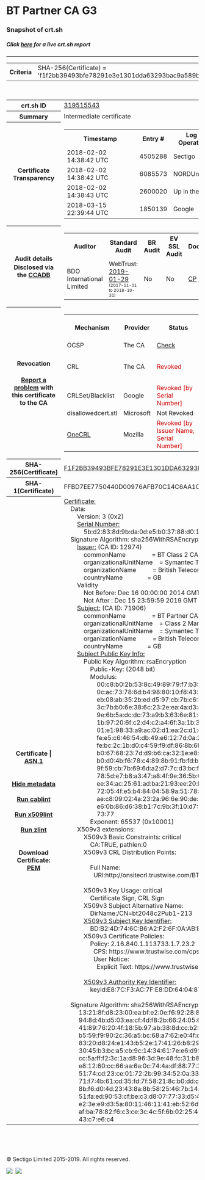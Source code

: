 # BT Partner CA G3
### Snapshot of crt.sh
##### Click [here](https://crt.sh/?q=F1F2BB39493BFE78291E3E1301DDA63293BAC9A589B2087F742314790C49E8FD) for a live crt.sh report

---
<!DOCTYPE HTML PUBLIC "-//W3C//DTD HTML 4.0 Transitional//EN">
<HTML>

<BODY>

<TABLE>
  <TR>
    <TH class="outer">Criteria</TH>
    <TD class="outer">SHA-256(Certificate) = 'f1f2bb39493bfe78291e3e1301dda63293bac9a589b2087f742314790c49e8fd'</TD>
  </TR>
</TABLE>
<BR>
<TABLE>
  <TR>
    <TH class="outer">crt.sh ID</TH>
    <TD class="outer"><A href="?id=319515543">319515543</A></TD>
  </TR>
  <TR>
    <TH class="outer">Summary</TH>
    <TD class="outer">Intermediate certificate</TD>
  </TR>
  <TR>
    <TH class="outer">Certificate<BR>Transparency</TH>
    <TD class="outer">
<TABLE class="options" style="margin-left:0px">
  <TR>
    <TH>Timestamp</TH>
    <TH>Entry #</TH>
    <TH>Log Operator</TH>
    <TH>Log URL</TH>
  </TR>
  <TR>
    <TD>2018-02-02&nbsp; <FONT class="small">14:38:42 UTC</FONT></TD>
    <TD>4505288</TD>
    <TD>Sectigo</TD>
    <TD>https://dodo.ct.comodo.com</TD>
  </TR>
  <TR>
    <TD>2018-02-02&nbsp; <FONT class="small">14:38:42 UTC</FONT></TD>
    <TD>6085573</TD>
    <TD>NORDUnet</TD>
    <TD>https://plausible.ct.nordu.net</TD>
  </TR>
  <TR>
    <TD>2018-02-02&nbsp; <FONT class="small">14:38:43 UTC</FONT></TD>
    <TD>2600020</TD>
    <TD>Up in the Air</TD>
    <TD>https://ct.filippo.io/behindthesofa</TD>
  </TR>
  <TR>
    <TD>2018-03-15&nbsp; <FONT class="small">22:39:44 UTC</FONT></TD>
    <TD>1850139</TD>
    <TD>Google</TD>
    <TD>https://ct.googleapis.com/logs/argon2019</TD>
  </TR>
</TABLE>
    </TD>
  </TR>
  <TR>
    <TH class="outer">Audit details<BR>
      <DIV class="small" style="padding-top:3px">Disclosed via the
        <A href="//ccadb-public.secure.force.com/mozilla/PublicAllIntermediateCerts" target="_blank">CCADB</A></DIV>
    </TH>
    <TD class="outer">
<TABLE class="options" style="margin-left:0px">
  <TR>
    <TH>Auditor</TH>
    <TH>Standard Audit</TH>
    <TH>BR Audit</TH>
    <TH>EV SSL Audit</TH>
    <TH>Documents</TH>
    <TH>CCADB</TH>
    <TH>Root Owner / Certificate</TH>
  </TR>
  <TR>
    <TD style="vertical-align:middle">BDO International Limited</TD>
    <TD>WebTrust:
      <A href="https://www.cpacanada.ca/generichandlers/CPACHandler.ashx?attachmentid=224491" target="_blank">2019-01-29</A>
      <BR><FONT style="font-size:8pt">(2017-11-01 to 2018-10-31)</FONT></TD>
    <TD>No    <TD>No    <TD>
      <A href="https://www.websecurity.symantec.com/content/dam/websitesecurity/digitalassets/desktop/pdfs/repository/STN_CP.pdf" target="blank">CP</A>
      <A href="https://www.websecurity.symantec.com/content/dam/websitesecurity/digitalassets/desktop/pdfs/repository/STN%20CPS%20v3.10.pdf" target="blank">CPS</A>
    </TD>
    <TD><A href="//ccadb.force.com/0011J00001DZ0Q0QAL" target="_blank">0011J00001DZ0Q0QAL</A></TD>
    <TD><A href="/?id=68409">DigiCert</A></TD>
  </TR>
</TABLE>
    </TD>
  </TR>
  <TR>
    <TH class="outer">Revocation<BR><BR>
      <DIV class="small" style="padding-top:3px"><A href="?id=319515543&opt=problemreporting">Report a problem</A> with<BR>this certificate to the CA</DIV></TH>
    <TD class="outer">
      <TABLE class="options" style="margin-left:0px">
        <TR>
          <TH>Mechanism</TH>
          <TH>Provider</TH>
          <TH>Status</TH>
          <TH>Revocation Date</TH>
          <TH>Last Observed in CRL</TH>
          <TH>Last Checked <SPAN style="color:#CC0000;vertical-align:middle;font-size:70%;font-weight:normal">(Error)</SPAN></TH>
        </TR>
        <TR>
          <TD>OCSP</TD>
          <TD>The CA</TD>
          <TD><A href="?id=319515543&opt=ocsp">Check</A></TD>
          <TD><SPAN style="color:#888888">?</SPAN></TD>
          <TD><SPAN style="color:#888888">n/a</SPAN></TD>
          <TD><SPAN style="color:#888888">?</SPAN></TD>
        </TR>
        <TR>
          <TD>CRL</TD>
          <TD>The CA</TD>
          <TD><SPAN style="color:#CC0000">Revoked</SPAN></TD><TD>2018-03-01&nbsp; <FONT class="small">18:26:16 UTC</FONT></TD><TD>2019-05-08&nbsp; <FONT class="small">17:18:52 UTC</FONT></TD><TD>2019-12-04&nbsp; <FONT class="small">20:05:08 UTC</FONT></TD>
        </TR>
        <TR>
          <TD>CRLSet/Blacklist</TD>
          <TD>Google</TD>
          <TD><SPAN style="color:#CC0000">Revoked [by Serial Number]</SPAN></TD>
          <TD><SPAN style="color:#888888">n/a</SPAN></TD>
          <TD><SPAN style="color:#888888">n/a</SPAN></TD>
          <TD><SPAN style="color:#888888">n/a</SPAN></TD>
        </TR>
        <TR>
          <TD>disallowedcert.stl</TD>
          <TD>Microsoft</TD>
          <TD>Not Revoked</TD>
          <TD><SPAN style="color:#888888">n/a</SPAN></TD>
          <TD><SPAN style="color:#888888">n/a</SPAN></TD>
          <TD><SPAN style="color:#888888">n/a</SPAN></TD>
        </TR>
        <TR>
          <TD><A href="/mozilla-onecrl" target="_blank">OneCRL</A></TD>
          <TD>Mozilla</TD>
          <TD><SPAN style="color:#CC0000">Revoked [by Issuer Name, Serial Number]</SPAN></TD><TD>2018-05-30&nbsp; <FONT class="small">12:35:03 UTC</FONT></TD>
          <TD><SPAN style="color:#888888">n/a</SPAN></TD>
          <TD><SPAN style="color:#888888">n/a</SPAN></TD>
        </TR>
      </TABLE>
    </TD>
  </TR>
  <TR>
    <TH class="outer">SHA-256(Certificate)</TH>
    <TD class="outer"><A href="//censys.io/certificates/f1f2bb39493bfe78291e3e1301dda63293bac9a589b2087f742314790c49e8fd">F1F2BB39493BFE78291E3E1301DDA63293BAC9A589B2087F742314790C49E8FD</A></TD>
  </TR>
  <TR>
    <TH class="outer">SHA-1(Certificate)</TH>
    <TD class="outer">FFBD7EE7750440D00976AFB70C14C6AA1CD4C53D</TD>
  </TR>
  <TR>
    <TH class="outer">Certificate | <A href="?asn1=319515543">ASN.1</A>
      <SPAN class="small"><BR>
      <BR><BR><A href="?id=319515543&opt=nometadata">Hide metadata</A>
      <BR><BR><A href="?id=319515543&opt=cablint">Run cablint</A>
      <BR><BR><A href="?id=319515543&opt=x509lint">Run x509lint</A>
      <BR><BR><A href="?id=319515543&opt=zlint">Run zlint</A>
      <BR><BR><BR>Download Certificate: <A href="?d=319515543">PEM</A>
      </SPAN>
    </TH>
    <TD class="text"><A href="?d=319515543">Certificate:</A><BR>&nbsp;&nbsp;&nbsp;&nbsp;Data:<BR>&nbsp;&nbsp;&nbsp;&nbsp;&nbsp;&nbsp;&nbsp;&nbsp;Version:&nbsp;3&nbsp;(0x2)<BR>&nbsp;&nbsp;&nbsp;&nbsp;&nbsp;&nbsp;&nbsp;&nbsp;<A href="?serial=5bd2838d9bda0de5b03788d01bd4cedf">Serial&nbsp;Number:</A><BR>&nbsp;&nbsp;&nbsp;&nbsp;&nbsp;&nbsp;&nbsp;&nbsp;&nbsp;&nbsp;&nbsp;&nbsp;5b:d2:83:8d:9b:da:0d:e5:b0:37:88:d0:1b:d4:ce:df<BR>&nbsp;&nbsp;&nbsp;&nbsp;Signature&nbsp;Algorithm:&nbsp;sha256WithRSAEncryption<BR>&nbsp;&nbsp;&nbsp;&nbsp;&nbsp;&nbsp;&nbsp;&nbsp;<A href="?caid=12974">Issuer:</A> <SPAN class="small">(CA ID: 12974)</SPAN><BR>&nbsp;&nbsp;&nbsp;&nbsp;&nbsp;&nbsp;&nbsp;&nbsp;&nbsp;&nbsp;&nbsp;&nbsp;commonName&nbsp;&nbsp;&nbsp;&nbsp;&nbsp;&nbsp;&nbsp;&nbsp;&nbsp;&nbsp;&nbsp;&nbsp;&nbsp;&nbsp;&nbsp;&nbsp;=&nbsp;BT&nbsp;Class&nbsp;2&nbsp;CA&nbsp;-&nbsp;G3<BR>&nbsp;&nbsp;&nbsp;&nbsp;&nbsp;&nbsp;&nbsp;&nbsp;&nbsp;&nbsp;&nbsp;&nbsp;organizationalUnitName&nbsp;&nbsp;&nbsp;&nbsp;=&nbsp;Symantec&nbsp;Trust&nbsp;Network<BR>&nbsp;&nbsp;&nbsp;&nbsp;&nbsp;&nbsp;&nbsp;&nbsp;&nbsp;&nbsp;&nbsp;&nbsp;organizationName&nbsp;&nbsp;&nbsp;&nbsp;&nbsp;&nbsp;&nbsp;&nbsp;&nbsp;&nbsp;=&nbsp;British&nbsp;Telecommunications&nbsp;plc<BR>&nbsp;&nbsp;&nbsp;&nbsp;&nbsp;&nbsp;&nbsp;&nbsp;&nbsp;&nbsp;&nbsp;&nbsp;countryName&nbsp;&nbsp;&nbsp;&nbsp;&nbsp;&nbsp;&nbsp;&nbsp;&nbsp;&nbsp;&nbsp;&nbsp;&nbsp;&nbsp;&nbsp;=&nbsp;GB<BR>&nbsp;&nbsp;&nbsp;&nbsp;&nbsp;&nbsp;&nbsp;&nbsp;Validity<BR>&nbsp;&nbsp;&nbsp;&nbsp;&nbsp;&nbsp;&nbsp;&nbsp;&nbsp;&nbsp;&nbsp;&nbsp;Not&nbsp;Before:&nbsp;Dec&nbsp;16&nbsp;00:00:00&nbsp;2014&nbsp;GMT<BR>&nbsp;&nbsp;&nbsp;&nbsp;&nbsp;&nbsp;&nbsp;&nbsp;&nbsp;&nbsp;&nbsp;&nbsp;Not&nbsp;After&nbsp;:&nbsp;Dec&nbsp;15&nbsp;23:59:59&nbsp;2019&nbsp;GMT<BR>&nbsp;&nbsp;&nbsp;&nbsp;&nbsp;&nbsp;&nbsp;&nbsp;<A href="?caid=71906">Subject:</A> <SPAN class="small">(CA ID: 71906)</SPAN><BR>&nbsp;&nbsp;&nbsp;&nbsp;&nbsp;&nbsp;&nbsp;&nbsp;&nbsp;&nbsp;&nbsp;&nbsp;commonName&nbsp;&nbsp;&nbsp;&nbsp;&nbsp;&nbsp;&nbsp;&nbsp;&nbsp;&nbsp;&nbsp;&nbsp;&nbsp;&nbsp;&nbsp;&nbsp;=&nbsp;BT&nbsp;Partner&nbsp;CA&nbsp;G3<BR>&nbsp;&nbsp;&nbsp;&nbsp;&nbsp;&nbsp;&nbsp;&nbsp;&nbsp;&nbsp;&nbsp;&nbsp;organizationalUnitName&nbsp;&nbsp;&nbsp;&nbsp;=&nbsp;Class&nbsp;2&nbsp;Managed&nbsp;PKI&nbsp;Individual&nbsp;Subscriber&nbsp;CA<BR>&nbsp;&nbsp;&nbsp;&nbsp;&nbsp;&nbsp;&nbsp;&nbsp;&nbsp;&nbsp;&nbsp;&nbsp;organizationalUnitName&nbsp;&nbsp;&nbsp;&nbsp;=&nbsp;Symantec&nbsp;Trust&nbsp;Network<BR>&nbsp;&nbsp;&nbsp;&nbsp;&nbsp;&nbsp;&nbsp;&nbsp;&nbsp;&nbsp;&nbsp;&nbsp;organizationName&nbsp;&nbsp;&nbsp;&nbsp;&nbsp;&nbsp;&nbsp;&nbsp;&nbsp;&nbsp;=&nbsp;British&nbsp;Telecommunications&nbsp;plc<BR>&nbsp;&nbsp;&nbsp;&nbsp;&nbsp;&nbsp;&nbsp;&nbsp;&nbsp;&nbsp;&nbsp;&nbsp;countryName&nbsp;&nbsp;&nbsp;&nbsp;&nbsp;&nbsp;&nbsp;&nbsp;&nbsp;&nbsp;&nbsp;&nbsp;&nbsp;&nbsp;&nbsp;=&nbsp;GB<BR>&nbsp;&nbsp;&nbsp;&nbsp;&nbsp;&nbsp;&nbsp;&nbsp;<A href="?spkisha256=5441b82370bad8ac5f26dbc89b2e91dd30291e2e259cf3e53d7d52d41be28c74">Subject&nbsp;Public&nbsp;Key&nbsp;Info:</A><BR>&nbsp;&nbsp;&nbsp;&nbsp;&nbsp;&nbsp;&nbsp;&nbsp;&nbsp;&nbsp;&nbsp;&nbsp;Public&nbsp;Key&nbsp;Algorithm:&nbsp;rsaEncryption<BR>&nbsp;&nbsp;&nbsp;&nbsp;&nbsp;&nbsp;&nbsp;&nbsp;&nbsp;&nbsp;&nbsp;&nbsp;&nbsp;&nbsp;&nbsp;&nbsp;Public-Key:&nbsp;(2048&nbsp;bit)<BR>&nbsp;&nbsp;&nbsp;&nbsp;&nbsp;&nbsp;&nbsp;&nbsp;&nbsp;&nbsp;&nbsp;&nbsp;&nbsp;&nbsp;&nbsp;&nbsp;Modulus:<BR>&nbsp;&nbsp;&nbsp;&nbsp;&nbsp;&nbsp;&nbsp;&nbsp;&nbsp;&nbsp;&nbsp;&nbsp;&nbsp;&nbsp;&nbsp;&nbsp;&nbsp;&nbsp;&nbsp;&nbsp;00:c8:b0:2b:53:8c:49:89:79:f7:b3:42:1c:4a:39:<BR>&nbsp;&nbsp;&nbsp;&nbsp;&nbsp;&nbsp;&nbsp;&nbsp;&nbsp;&nbsp;&nbsp;&nbsp;&nbsp;&nbsp;&nbsp;&nbsp;&nbsp;&nbsp;&nbsp;&nbsp;0c:ac:73:78:6d:b4:98:80:10:f8:43:83:09:ed:a5:<BR>&nbsp;&nbsp;&nbsp;&nbsp;&nbsp;&nbsp;&nbsp;&nbsp;&nbsp;&nbsp;&nbsp;&nbsp;&nbsp;&nbsp;&nbsp;&nbsp;&nbsp;&nbsp;&nbsp;&nbsp;eb:08:ab:35:2b:ed:d5:97:cb:7b:c6:33:d3:b2:fe:<BR>&nbsp;&nbsp;&nbsp;&nbsp;&nbsp;&nbsp;&nbsp;&nbsp;&nbsp;&nbsp;&nbsp;&nbsp;&nbsp;&nbsp;&nbsp;&nbsp;&nbsp;&nbsp;&nbsp;&nbsp;3c:7b:b0:6e:38:6c:23:2e:ea:4a:d3:88:7e:e1:2c:<BR>&nbsp;&nbsp;&nbsp;&nbsp;&nbsp;&nbsp;&nbsp;&nbsp;&nbsp;&nbsp;&nbsp;&nbsp;&nbsp;&nbsp;&nbsp;&nbsp;&nbsp;&nbsp;&nbsp;&nbsp;9e:6b:5a:dc:dc:73:a9:b3:63:6e:81:d9:6f:df:dc:<BR>&nbsp;&nbsp;&nbsp;&nbsp;&nbsp;&nbsp;&nbsp;&nbsp;&nbsp;&nbsp;&nbsp;&nbsp;&nbsp;&nbsp;&nbsp;&nbsp;&nbsp;&nbsp;&nbsp;&nbsp;1b:97:20:6f:c2:d4:c2:a4:6f:3a:1b:3a:ec:17:79:<BR>&nbsp;&nbsp;&nbsp;&nbsp;&nbsp;&nbsp;&nbsp;&nbsp;&nbsp;&nbsp;&nbsp;&nbsp;&nbsp;&nbsp;&nbsp;&nbsp;&nbsp;&nbsp;&nbsp;&nbsp;01:e1:98:33:a9:ac:02:d1:ea:2c:d1:e4:b7:b2:b0:<BR>&nbsp;&nbsp;&nbsp;&nbsp;&nbsp;&nbsp;&nbsp;&nbsp;&nbsp;&nbsp;&nbsp;&nbsp;&nbsp;&nbsp;&nbsp;&nbsp;&nbsp;&nbsp;&nbsp;&nbsp;fe:e5:c6:46:54:db:49:e6:12:7d:0a:25:cc:80:3d:<BR>&nbsp;&nbsp;&nbsp;&nbsp;&nbsp;&nbsp;&nbsp;&nbsp;&nbsp;&nbsp;&nbsp;&nbsp;&nbsp;&nbsp;&nbsp;&nbsp;&nbsp;&nbsp;&nbsp;&nbsp;fe:bc:2c:1b:d0:c4:59:f9:df:86:8b:6b:da:e8:af:<BR>&nbsp;&nbsp;&nbsp;&nbsp;&nbsp;&nbsp;&nbsp;&nbsp;&nbsp;&nbsp;&nbsp;&nbsp;&nbsp;&nbsp;&nbsp;&nbsp;&nbsp;&nbsp;&nbsp;&nbsp;b0:67:68:23:7d:d9:b6:ca:32:1e:e8:ce:50:c2:ee:<BR>&nbsp;&nbsp;&nbsp;&nbsp;&nbsp;&nbsp;&nbsp;&nbsp;&nbsp;&nbsp;&nbsp;&nbsp;&nbsp;&nbsp;&nbsp;&nbsp;&nbsp;&nbsp;&nbsp;&nbsp;b0:d0:4b:f6:78:c4:89:8b:91:fb:fd:b9:15:15:c5:<BR>&nbsp;&nbsp;&nbsp;&nbsp;&nbsp;&nbsp;&nbsp;&nbsp;&nbsp;&nbsp;&nbsp;&nbsp;&nbsp;&nbsp;&nbsp;&nbsp;&nbsp;&nbsp;&nbsp;&nbsp;9f:59:cb:7b:69:6d:a2:d7:7c:d3:bc:f0:83:51:da:<BR>&nbsp;&nbsp;&nbsp;&nbsp;&nbsp;&nbsp;&nbsp;&nbsp;&nbsp;&nbsp;&nbsp;&nbsp;&nbsp;&nbsp;&nbsp;&nbsp;&nbsp;&nbsp;&nbsp;&nbsp;78:5d:e7:b8:a3:47:a8:4f:9e:36:5b:07:40:22:e6:<BR>&nbsp;&nbsp;&nbsp;&nbsp;&nbsp;&nbsp;&nbsp;&nbsp;&nbsp;&nbsp;&nbsp;&nbsp;&nbsp;&nbsp;&nbsp;&nbsp;&nbsp;&nbsp;&nbsp;&nbsp;ee:34:ac:25:61:ad:ba:21:93:ee:20:b8:fe:e1:dc:<BR>&nbsp;&nbsp;&nbsp;&nbsp;&nbsp;&nbsp;&nbsp;&nbsp;&nbsp;&nbsp;&nbsp;&nbsp;&nbsp;&nbsp;&nbsp;&nbsp;&nbsp;&nbsp;&nbsp;&nbsp;72:05:4f:e5:b4:84:04:58:9a:51:78:77:39:7a:bc:<BR>&nbsp;&nbsp;&nbsp;&nbsp;&nbsp;&nbsp;&nbsp;&nbsp;&nbsp;&nbsp;&nbsp;&nbsp;&nbsp;&nbsp;&nbsp;&nbsp;&nbsp;&nbsp;&nbsp;&nbsp;ae:c8:09:02:4a:23:2a:96:6e:90:de:2a:a3:75:f4:<BR>&nbsp;&nbsp;&nbsp;&nbsp;&nbsp;&nbsp;&nbsp;&nbsp;&nbsp;&nbsp;&nbsp;&nbsp;&nbsp;&nbsp;&nbsp;&nbsp;&nbsp;&nbsp;&nbsp;&nbsp;e6:0b:86:d6:38:b1:7c:9b:3f:10:d7:02:9f:f6:1e:<BR>&nbsp;&nbsp;&nbsp;&nbsp;&nbsp;&nbsp;&nbsp;&nbsp;&nbsp;&nbsp;&nbsp;&nbsp;&nbsp;&nbsp;&nbsp;&nbsp;&nbsp;&nbsp;&nbsp;&nbsp;73:77<BR>&nbsp;&nbsp;&nbsp;&nbsp;&nbsp;&nbsp;&nbsp;&nbsp;&nbsp;&nbsp;&nbsp;&nbsp;&nbsp;&nbsp;&nbsp;&nbsp;Exponent:&nbsp;65537&nbsp;(0x10001)<BR>&nbsp;&nbsp;&nbsp;&nbsp;&nbsp;&nbsp;&nbsp;&nbsp;X509v3&nbsp;extensions:<BR>&nbsp;&nbsp;&nbsp;&nbsp;&nbsp;&nbsp;&nbsp;&nbsp;&nbsp;&nbsp;&nbsp;&nbsp;X509v3&nbsp;Basic&nbsp;Constraints:&nbsp;critical<BR>&nbsp;&nbsp;&nbsp;&nbsp;&nbsp;&nbsp;&nbsp;&nbsp;&nbsp;&nbsp;&nbsp;&nbsp;&nbsp;&nbsp;&nbsp;&nbsp;CA:TRUE,&nbsp;pathlen:0<BR>&nbsp;&nbsp;&nbsp;&nbsp;&nbsp;&nbsp;&nbsp;&nbsp;&nbsp;&nbsp;&nbsp;&nbsp;X509v3&nbsp;CRL&nbsp;Distribution&nbsp;Points:&nbsp;<BR><BR>&nbsp;&nbsp;&nbsp;&nbsp;&nbsp;&nbsp;&nbsp;&nbsp;&nbsp;&nbsp;&nbsp;&nbsp;&nbsp;&nbsp;&nbsp;&nbsp;Full&nbsp;Name:<BR>&nbsp;&nbsp;&nbsp;&nbsp;&nbsp;&nbsp;&nbsp;&nbsp;&nbsp;&nbsp;&nbsp;&nbsp;&nbsp;&nbsp;&nbsp;&nbsp;&nbsp;&nbsp;URI:http://onsitecrl.trustwise.com/BTClass2CA-G3.crl<BR><BR>&nbsp;&nbsp;&nbsp;&nbsp;&nbsp;&nbsp;&nbsp;&nbsp;&nbsp;&nbsp;&nbsp;&nbsp;X509v3&nbsp;Key&nbsp;Usage:&nbsp;critical<BR>&nbsp;&nbsp;&nbsp;&nbsp;&nbsp;&nbsp;&nbsp;&nbsp;&nbsp;&nbsp;&nbsp;&nbsp;&nbsp;&nbsp;&nbsp;&nbsp;Certificate&nbsp;Sign,&nbsp;CRL&nbsp;Sign<BR>&nbsp;&nbsp;&nbsp;&nbsp;&nbsp;&nbsp;&nbsp;&nbsp;&nbsp;&nbsp;&nbsp;&nbsp;X509v3&nbsp;Subject&nbsp;Alternative&nbsp;Name:&nbsp;<BR>&nbsp;&nbsp;&nbsp;&nbsp;&nbsp;&nbsp;&nbsp;&nbsp;&nbsp;&nbsp;&nbsp;&nbsp;&nbsp;&nbsp;&nbsp;&nbsp;DirName:/CN=bt2048c2Pub1-213<BR>&nbsp;&nbsp;&nbsp;&nbsp;&nbsp;&nbsp;&nbsp;&nbsp;&nbsp;&nbsp;&nbsp;&nbsp;<A href="?ski=bdb24d746cb6a2f26f0aabb130600fe84559c5ee">X509v3&nbsp;Subject&nbsp;Key&nbsp;Identifier:</A><BR>&nbsp;&nbsp;&nbsp;&nbsp;&nbsp;&nbsp;&nbsp;&nbsp;&nbsp;&nbsp;&nbsp;&nbsp;&nbsp;&nbsp;&nbsp;&nbsp;BD:B2:4D:74:6C:B6:A2:F2:6F:0A:AB:B1:30:60:0F:E8:45:59:C5:EE<BR>&nbsp;&nbsp;&nbsp;&nbsp;&nbsp;&nbsp;&nbsp;&nbsp;&nbsp;&nbsp;&nbsp;&nbsp;X509v3&nbsp;Certificate&nbsp;Policies:&nbsp;<BR>&nbsp;&nbsp;&nbsp;&nbsp;&nbsp;&nbsp;&nbsp;&nbsp;&nbsp;&nbsp;&nbsp;&nbsp;&nbsp;&nbsp;&nbsp;&nbsp;Policy:&nbsp;2.16.840.1.113733.1.7.23.2<BR>&nbsp;&nbsp;&nbsp;&nbsp;&nbsp;&nbsp;&nbsp;&nbsp;&nbsp;&nbsp;&nbsp;&nbsp;&nbsp;&nbsp;&nbsp;&nbsp;&nbsp;&nbsp;CPS:&nbsp;https://www.trustwise.com/cps<BR>&nbsp;&nbsp;&nbsp;&nbsp;&nbsp;&nbsp;&nbsp;&nbsp;&nbsp;&nbsp;&nbsp;&nbsp;&nbsp;&nbsp;&nbsp;&nbsp;&nbsp;&nbsp;User&nbsp;Notice:<BR>&nbsp;&nbsp;&nbsp;&nbsp;&nbsp;&nbsp;&nbsp;&nbsp;&nbsp;&nbsp;&nbsp;&nbsp;&nbsp;&nbsp;&nbsp;&nbsp;&nbsp;&nbsp;&nbsp;&nbsp;Explicit&nbsp;Text:&nbsp;https://www.trustwise.com/rpa<BR><BR>&nbsp;&nbsp;&nbsp;&nbsp;&nbsp;&nbsp;&nbsp;&nbsp;&nbsp;&nbsp;&nbsp;&nbsp;<A href="?ski=e87cf3ac7fe8dd640487bb5b65be8f90fd64195b">X509v3&nbsp;Authority&nbsp;Key&nbsp;Identifier:</A><BR>&nbsp;&nbsp;&nbsp;&nbsp;&nbsp;&nbsp;&nbsp;&nbsp;&nbsp;&nbsp;&nbsp;&nbsp;&nbsp;&nbsp;&nbsp;&nbsp;keyid:E8:7C:F3:AC:7F:E8:DD:64:04:87:BB:5B:65:BE:8F:90:FD:64:19:5B<BR><BR>&nbsp;&nbsp;&nbsp;&nbsp;Signature&nbsp;Algorithm:&nbsp;sha256WithRSAEncryption<BR>&nbsp;&nbsp;&nbsp;&nbsp;&nbsp;&nbsp;&nbsp;&nbsp;&nbsp;13:21:8f:d8:23:00:ea:bf:e2:0e:f6:92:28:85:2b:33:7b:5b:<BR>&nbsp;&nbsp;&nbsp;&nbsp;&nbsp;&nbsp;&nbsp;&nbsp;&nbsp;94:8d:4b:d5:03:ea:cf:4d:f8:2b:66:24:05:63:c8:d9:02:57:<BR>&nbsp;&nbsp;&nbsp;&nbsp;&nbsp;&nbsp;&nbsp;&nbsp;&nbsp;41:89:76:20:4f:18:5b:97:ab:38:8d:cc:b2:32:4a:ae:f8:0b:<BR>&nbsp;&nbsp;&nbsp;&nbsp;&nbsp;&nbsp;&nbsp;&nbsp;&nbsp;b5:59:f9:90:2c:36:a5:bc:68:a7:62:e0:4f:d4:b1:c2:fe:da:<BR>&nbsp;&nbsp;&nbsp;&nbsp;&nbsp;&nbsp;&nbsp;&nbsp;&nbsp;83:20:d8:24:e1:43:b5:2e:17:41:26:b8:29:cc:d9:2f:13:a2:<BR>&nbsp;&nbsp;&nbsp;&nbsp;&nbsp;&nbsp;&nbsp;&nbsp;&nbsp;30:45:b3:bc:a5:cb:9c:14:34:61:7e:e6:d9:1c:2c:fb:b2:d5:<BR>&nbsp;&nbsp;&nbsp;&nbsp;&nbsp;&nbsp;&nbsp;&nbsp;&nbsp;cc:5a:ff:f2:3c:1a:d8:96:3d:9e:48:fc:31:b8:50:5e:c3:d0:<BR>&nbsp;&nbsp;&nbsp;&nbsp;&nbsp;&nbsp;&nbsp;&nbsp;&nbsp;e8:12:60:cc:66:aa:6a:0c:74:4a:df:88:77:39:f7:33:28:d9:<BR>&nbsp;&nbsp;&nbsp;&nbsp;&nbsp;&nbsp;&nbsp;&nbsp;&nbsp;51:74:cd:23:ce:01:72:2b:99:34:52:0a:33:2d:54:3e:32:25:<BR>&nbsp;&nbsp;&nbsp;&nbsp;&nbsp;&nbsp;&nbsp;&nbsp;&nbsp;71:f7:4b:61:cd:35:fd:7f:58:21:8c:b0:dd:c0:13:b9:0e:05:<BR>&nbsp;&nbsp;&nbsp;&nbsp;&nbsp;&nbsp;&nbsp;&nbsp;&nbsp;8b:f6:d0:4d:23:43:8a:8b:58:25:46:7b:14:b9:f5:a0:9a:01:<BR>&nbsp;&nbsp;&nbsp;&nbsp;&nbsp;&nbsp;&nbsp;&nbsp;&nbsp;51:fa:ed:90:53:cf:be:c3:d8:07:77:33:d5:45:86:cb:0f:75:<BR>&nbsp;&nbsp;&nbsp;&nbsp;&nbsp;&nbsp;&nbsp;&nbsp;&nbsp;e2:3e:e9:d3:5a:80:11:46:11:41:eb:52:6d:ac:8b:ee:19:37:<BR>&nbsp;&nbsp;&nbsp;&nbsp;&nbsp;&nbsp;&nbsp;&nbsp;&nbsp;af:ba:78:82:f6:c3:ce:3c:4c:5f:6b:02:25:49:77:c0:a3:df:<BR>&nbsp;&nbsp;&nbsp;&nbsp;&nbsp;&nbsp;&nbsp;&nbsp;&nbsp;43:c7:e6:c4<BR>    </TD>
  </TR>
</TABLE>

  <BR><BR><BR>

  <P class="copyright">&copy; Sectigo Limited 2015-2019. All rights reserved.</P>
  <DIV>
    <A href="https://sectigo.com/"><IMG src="/sectigo_s.png"></A>
    &nbsp;<A href="https://github.com/crtsh"><IMG src="/GitHub-Mark-32px.png"></A>
  </DIV>
</BODY>
</HTML>
